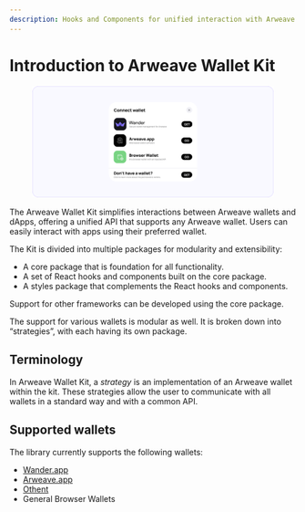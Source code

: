 ```yaml
---
description: Hooks and Components for unified interaction with Arweave wallets
---
```


# Introduction to Arweave Wallet Kit

<figure><img src="../.gitbook/assets/Arweave Wallet Kit - Wander.png" alt=""><figcaption></figcaption></figure>

The Arweave Wallet Kit simplifies interactions between Arweave wallets and dApps, offering a unified API that supports any Arweave wallet. Users can easily interact with apps using their preferred wallet.

The Kit is divided into multiple packages for modularity and extensibility:

* A core package that is foundation for all functionality.
* A set of React hooks and components built on the core package.
* A styles package that complements the React hooks and components.

Support for other frameworks can be developed using the core package.

The support for various wallets is modular as well. It is broken down into “strategies”, with each having its own package.

## Terminology

In Arweave Wallet Kit, a _strategy_ is an implementation of an Arweave wallet within the kit. These strategies allow the user to communicate with all wallets in a standard way and with a common API.

## Supported wallets

The library currently supports the following wallets:

* [Wander.app](https://www.wander.app)
* [Arweave.app](https://arweave.app)
* [Othent](https://othent.io/)
* General Browser Wallets

